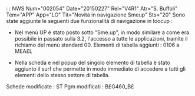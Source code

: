  :  : NWS Num="002054" Date="20150227" Rel="V4R1" Atr="S. Buffoli" Tem="APP" App="LO" Tit="Novità in navigazione Smeup" Sts="20"
Sono state aggiunte le seguenti due funzionalità di navigazione in loocup : 

* Nel menù UP è stato posto sotto "Sme.up", in modo similare a come era possibile in passato sulla
3.2, l'accesso a tutte le applicazioni, tramite il richiamo del menù standard 00.
Elementi di tabella aggiunti :  0106 a MEA£L

* Nella scheda e nel popup del singolo elemento di tabella è stato aggiunto il surf che permette in modo immediato di accedere a tutti gli elementi dello stesso settore di tabella.

Schede modificate :  ST
Pgm modificati :  B£G460_B£

